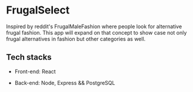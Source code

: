 # FrugalSelect

Inspired by reddit's FrugalMaleFashion where people look for alternative frugal fashion. This app will expand on that concept to show case not only frugal alternatives in fashion but other categories as well.


## Tech stacks
* Front-end: React

* Back-end: Node, Express && PostgreSQL